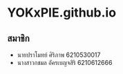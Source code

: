 # YOKxPIE.github.io  

## สมาชิก  
* นายปราโมทย์ ศิริภาพ 6210530017 
* นางสาวกชมล อัครเบญจสิริ 6210612666 